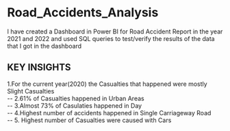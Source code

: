 # Road_Accidents_Analysis
I have created a Dashboard in Power BI for Road Accident Report in the year 2021 and 2022 and used SQL queries to test/verify the results of the data that  I got in the  dashboard 

##  KEY INSIGHTS  
1.For the current year(2020) the Casualties that happened were mostly Slight Casualties  
-- 2.61% of Casualties happened in Urban Areas  
-- 3.Almost 73% of Casulaties happened in Day  
-- 4.Highest number of accidents happened in Single Carriageway Road  
-- 5. Highest number of Casualties  were caused with Cars  


